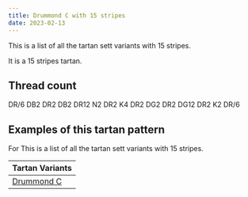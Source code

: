 ```yaml
---
title: Drummond C with 15 stripes
date: 2023-02-13
---
```

This is a list of all the tartan sett variants with 15 stripes.

It is a 15 stripes tartan.


## Thread count
DR/6 DB2 DR2 DB2 DR12 N2 DR2 K4 DR2 DG2 DR2 DG12 DR2 K2 DR/6

## Examples of this tartan pattern
For This is a list of all the tartan sett variants with 15 stripes.

| Tartan Variants |
|---------------|
| [Drummond C](/variants/dr/6/db2/dr2/db2/dr12/n2/dr2/k4/dr2/dg2/dr2/dg12/dr2/k2/dr/6-db000052-dg11450d-draa0000-k000000-naaaaaa/)||
